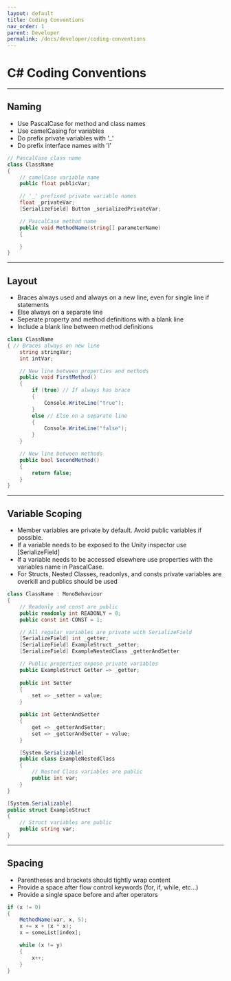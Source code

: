 ```yaml
---
layout: default
title: Coding Conventions
nav_order: 1
parent: Developer
permalink: /docs/developer/coding-conventions
---
```


# C# Coding Conventions

---

## Naming

- Use PascalCase for method and class names
- Use camelCasing for variables
- Do prefix private variables with '_'
- Do prefix interface names with 'I'

```c#
// PascalCase class name
class ClassName
{
    // camelCase variable name
    public float publicVar;

    // '_' prefixed private variable names
    float _privateVar;
    [SerializeField] Button _serializedPrivateVar;

    // PascalCase method name
    public void MethodName(string[] parameterName)
    {

    }
}
```

---

## Layout

- Braces always used and always on a new line, even for single line if statements
- Else always on a separate line
- Seperate property and method definitions with a blank line
- Include a blank line between method definitions

```c#
class ClassName
{ // Braces always on new line
    string stringVar;
    int intVar;

    // New line between properties and methods
    public void FirstMethod()
    {
        if (true) // If always has brace
        {
            Console.WriteLine("true");
        }
        else // Else on a separate line
        {
            Console.WriteLine("false");
        }
    }

    // New line between methods
    public bool SecondMethod()
    {
        return false;
    }
}
```

---

## Variable Scoping

- Member variables are private by default. Avoid public variables if possible. 
- If a variable needs to be exposed to the Unity inspector use [SerializeField]
- If a variable needs to be accessed elsewhere use properties with the variables name in PascalCase.
- For Structs, Nested Classes, readonlys, and consts private variables are overkill and publics should be used

```c#
class ClassName : MonoBehaviour
{
    // Readonly and const are public
    public readonly int READONLY = 0;
    public const int CONST = 1;

    // All regular variables are private with SerializeField
    [SerializeField] int _getter;
    [SerializeField] ExampleStruct _setter;
    [SerializeField] ExampleNestedClass _getterAndSetter

    // Public properties expose private variables
    public ExampleStruct Getter => _getter;
    
    public int Setter
    {
        set => _setter = value;
    }

    public int GetterAndSetter
    {
        get => _getterAndSetter;
        set => _getterAndSetter = value;
    }

    [System.Serializable]
    public class ExampleNestedClass
    {
        // Nested Class variables are public
        public int var;
    }
}

[System.Serializable]
public struct ExampleStruct
{
    // Struct variables are public
    public string var;
}
```

---

## Spacing

- Parentheses and brackets should tightly wrap content
- Provide a space after flow control keywords (for, if, while, etc...)
- Provide a single space before and after operators
```c#
if (x != 0)
{
    MethodName(var, x, 5);
    x += x + (x * x);
    x = someList[index];

    while (x != y)
    {
        x++;
    }
}
```